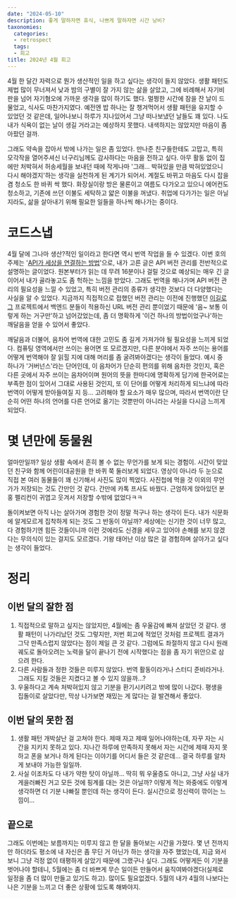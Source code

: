 ```yaml
---
date: "2024-05-10"
description: 좋게 말하자면 휴식, 나쁘게 말하자면 시간 낭비?
taxonomies:
  categories:
  - retrospect
  tags:
  - 회고
title: 2024년 4월 회고
---
```


4월 한 달간 자력으로 뭔가 생산적인 일을 하고 싶다는 생각이 들지 않았다. 생활 패턴도 제법 많이 무너져서 낮과 밤의 구별이 잘 가지 않는 삶을 살았고, 그에 비례해서 자기비판을 넘어 자기혐오에 가까운 생각을 많이 하기도 했다. 멀쩡한 시간에 잠을 잔 날이 드물었고, 식사도 마찬가지였다. 예전엔 밥 하나는 잘 챙겨먹어서 생활 패턴을 유지할 수 있었던 것 같은데, 일어나보니 하루가 지나있어서 그냥 떠나보냈던 날들도 꽤 있다. 나도 내가 식욕이 없는 날이 생길 거라고는 예상하지 못했다. 내색하지는 않았지만 마음이 좀 아팠던 걸까.

그래도 약속을 잡아서 밖에 나가는 일은 좀 있었다. 만나준 친구들한테도 고맙고, 특히 모각작을 열어주셔신 너구리님께도 감사하다는 마음을 전하고 싶다. 아무 활동 없이 집에만 처박혀서 허송세월을 보내던 때에 작게나마 '그래... 박혀있을 만큼 박혀있었으니 다시 해야겠지'하는 생각을 실천하게 된 계기가 되어서. 계절도 바뀌고 마음도 다시 잡을 겸 청소도 한 바퀴 싹 했다. 화장실이랑 방은 물론이고 여름도 다가오고 있으니 에어컨도 청소하고, 기존에 쓰던 이불도 세탁하고 얇은 이불을 꺼냈다. 취업에 다가가는 일은 아닐지라도, 삶을 살아내기 위해 필요한 일들을 하나씩 해나가는 중이다.

<!-- more -->

# 코드스냅
4월 달에 그나마 생산?적인 일이라고 한다면 역시 번역 작업을 들 수 있겠다. 이번 호의 주제는 '[API가 세상을 연결하는 방법](https://codesnapmag.hashnode.dev/api)'으로, 내가 고른 글은 API 버전 관리를 전반적으로 설명하는 글이었다. 원본부터가 읽는 데 무려 16분이나 걸릴 것으로 예상되는 매우 긴 글이어서 내가 골라놓고도 좀 헉하는 느낌을 받았다. 그래도 번역을 해나가며 API 버전 관리의 필요성을 느낄 수 있었고, 특히 버전 관리의 종류가 생각한 것보다 더 다양했다는 사실을 알 수 있었다. 지금까지 직접적으로 접했던 버전 관리는 이전에 진행했던 [이길로그](https://github.com/Kernel360/f1-Yigil) 프로젝트에서 백엔드 분들이 적용하신 URL 버전 관리 뿐이었기 때문에 '음~ 보통 이렇게 하는 거구만'하고 넘어갔었는데, 좀 더 명확하게 '이건 하나의 방법이었구나'하는 깨달음을 얻을 수 있어서 좋았다.

깨달음과 더불어, 음차어 번역에 대한 고민도 좀 길게 가져가야 될 필요성을 느끼게 되었다. 컴퓨팅 영역에서만 쓰이는 용어면 또 모르겠지만, 다른 분야에서 자주 쓰이는 용어를 어떻게 번역해야 잘 읽힐 지에 대해 머리를 좀 굴려봐야겠다는 생각이 들었다. 예시 중 하나가 '거버넌스'라는 단어인데, 이 음차어가 단순히 편의를 위해 음차한 것인지, 혹은 다른 곳에서 자주 쓰이는 음차어이며 원어의 뜻을 한마디에 명확하게 담기에 한국어로는 부족한 점이 있어서 그대로 사용된 것인지, 또 이 단어를 어떻게 처리하게 되느냐에 따라 번역이 어떻게 받아들여질 지 등... 고려해야 할 요소가 매우 많으며, 따라서 번역이란 단순히 어떤 하나의 언어를 다른 언어로 옮기는 것뿐만이 아니라는 사실을 다시금 느끼게 되었다.

# 몇 년만에 동물원
얼마만일까? 일상 생활 속에서 흔히 볼 수 없는 무언가를 보게 되는 경험이. 시간이 맞았던 친구와 함께 어린이대공원을 한 바퀴 쭉 둘러보게 되었다. 영상이 아니라 두 눈으로 직접 본 여러 동물들이 꽤 신기해서 사진도 많이 찍었다. 사진첩에 먹을 것 이외의 무언가가 저장되는 것도 간만인 것 같다. 간만에 카톡 프사도 바꿨다. 근엄하게 앉아있던 분홍 펠리컨이 귀엽고 웃겨서 저장할 수밖에 없었다ㅋㅋ

돌이켜보면 아직 나는 살아가며 경험한 것이 정말 적구나 하는 생각이 든다. 내가 식문화에 알게모르게 집착하게 되는 것도 그 반동이 아닐까? 세상에는 신기한 것이 너무 많고, 다 경험하기엔 힘든 것들이니까 이런 것에라도 신경을 세우고 있어야 손해를 보지 않겠다는 무의식이 있는 걸지도 모르겠다. 기왕 태어난 이상 많은 걸 경험하며 살아가고 싶다는 생각이 들었다.

# 정리
## 이번 달의 잘한 점
1. 직접적으로 말하고 싶지는 않았지만, 4월에는 좀 우울감에 빠져 살았던 것 같다. 생활 패턴이 나가리났던 것도 그렇지만, 저번 회고에 적었던 것처럼 프로젝트 결과가 그닥 만족스럽지 않았다는 점이 제일 큰 것 같다. 그럼에도 좌절하지 않고 다시 원래 궤도로 돌아오려는 노력을 달이 끝나기 전에 시작했다는 점을 좀 자기 위안으로 삼으려 한다.
2. 다른 사람들과 정한 것들은 미루지 않았다. 번역 활동이라거나 스터디 준비라거나. 그래도 지킬 것들은 지켰다고 볼 수 있지 않을까...?
3. 우울하다고 계속 처박혀있지 않고 기분을 환기시키려고 밖에 많이 나갔다. 평생을 집돌이로 살았다만, 막상 나가보면 재밌는 게 많다는 걸 발견해서 좋았다.

## 이번 달의 못한 점
1. 생활 패턴 개박살난 걸 고쳐야 한다. 제때 자고 제때 일어나야하는데, 자꾸 자는 시간을 지키지 못하고 있다. 지나간 하루에 만족하지 못해서 자는 시간에 제때 자지 못하고 폰을 보거나 하게 된다는 이야기를 어디서 들은 것 같은데... 결국 하루를 알차게 보내야 가능한 일일까.
2. 사실 이조차도 다 내가 약한 탓이 아닐까... 딱히 뭐 우울증도 아니고, 그냥 사실 내가 게을러빠진 거고 모든 것에 핑계를 대는 것은 아닐까? 이렇게 적는 와중에도 이렇게 생각하면 더 기분 나빠질 뿐인데 하는 생각이 든다. 실시간으로 정신력이 깎이는 느낌이...

## 끝으로
그래도 이번에는 보름까지는 미루지 않고 한 달을 돌아보는 시간을 가졌다. 몇 년 전까지만 하더라도 평소에 내 자신은 좀 무딘 거 아닌가 하는 생각을 자주 했었는데, 지금 와서 보니 그냥 걱정 없이 태평하게 살았기 때문에 그랬구나 싶다. 그래도 어떻게든 이 기분을 벗어나야 할테니, 5월에는 좀 더 바쁘게 무슨 일이든 만들어서 움직여봐야겠다(실제로 일정을 좀 더 많이 만들고 있기도 하고). 많이도 필요없겠다. 5월의 내가 4월의 나보다는 나은 기분을 느끼고 더 좋은 상황에 있도록 해봐야지.